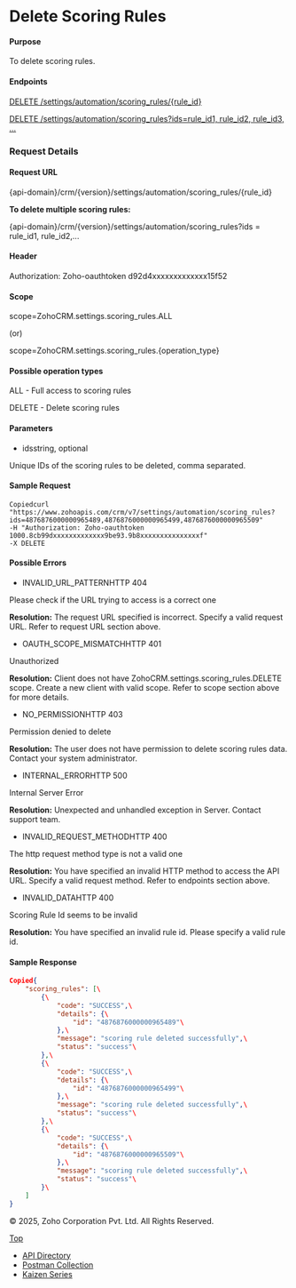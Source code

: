 
# Delete Scoring Rules

#### Purpose

To delete scoring rules.

#### Endpoints

[DELETE /settings/automation/scoring\_rules/{rule\_id}](https://www.zoho.com/crm/developer/docs/api/v7/delete-scoring-rules.html)

[DELETE /settings/automation/scoring\_rules?ids=rule\_id1, rule\_id2, rule\_id3, ...](https://www.zoho.com/crm/developer/docs/api/v7/delete-scoring-rules.html)

### Request Details

#### Request URL

{api-domain}/crm/{version}/settings/automation/scoring\_rules/{rule\_id}

**To delete multiple scoring rules:**

{api-domain}/crm/{version}/settings/automation/scoring\_rules?ids = rule\_id1, rule\_id2,...

#### Header

Authorization: Zoho-oauthtoken d92d4xxxxxxxxxxxxx15f52

#### Scope

scope=ZohoCRM.settings.scoring\_rules.ALL

(or)

scope=ZohoCRM.settings.scoring\_rules.{operation\_type}

#### Possible operation types

ALL - Full access to scoring rules

DELETE - Delete scoring rules

#### Parameters

- idsstring, optional



Unique IDs of the scoring rules to be deleted, comma separated.


#### Sample Request

``` curl
Copiedcurl "https://www.zohoapis.com/crm/v7/settings/automation/scoring_rules?ids=4876876000000965489,4876876000000965499,4876876000000965509"
-H "Authorization: Zoho-oauthtoken 1000.8cb99dxxxxxxxxxxxxx9be93.9b8xxxxxxxxxxxxxxxf"
-X DELETE
```

#### Possible Errors

- INVALID\_URL\_PATTERNHTTP 404



Please check if the URL trying to access is a correct one

**Resolution:** The request URL specified is incorrect. Specify a valid request URL. Refer to request URL section above.

- OAUTH\_SCOPE\_MISMATCHHTTP 401



Unauthorized

**Resolution:** Client does not have ZohoCRM.settings.scoring\_rules.DELETE scope. Create a new client with valid scope. Refer to scope section above for more details.

- NO\_PERMISSIONHTTP 403



Permission denied to delete

**Resolution:** The user does not have permission to delete scoring rules data. Contact your system administrator.

- INTERNAL\_ERRORHTTP 500



Internal Server Error

**Resolution:** Unexpected and unhandled exception in Server. Contact support team.

- INVALID\_REQUEST\_METHODHTTP 400



The http request method type is not a valid one

**Resolution:** You have specified an invalid HTTP method to access the API URL. Specify a valid request method. Refer to endpoints section above.

- INVALID\_DATAHTTP 400



Scoring Rule Id seems to be invalid

**Resolution:** You have specified an invalid rule id. Please specify a valid rule id.


#### Sample Response

``` json
Copied{
    "scoring_rules": [\
        {\
            "code": "SUCCESS",\
            "details": {\
                "id": "4876876000000965489"\
            },\
            "message": "scoring rule deleted successfully",\
            "status": "success"\
        },\
        {\
            "code": "SUCCESS",\
            "details": {\
                "id": "4876876000000965499"\
            },\
            "message": "scoring rule deleted successfully",\
            "status": "success"\
        },\
        {\
            "code": "SUCCESS",\
            "details": {\
                "id": "4876876000000965509"\
            },\
            "message": "scoring rule deleted successfully",\
            "status": "success"\
        }\
    ]
}
```

© 2025, Zoho Corporation Pvt. Ltd. All Rights Reserved.

[Top](https://www.zoho.com/crm/developer/docs/api/v7/delete-scoring-rules.html#top)

- [API Directory](https://www.zoho.com/crm/developer/docs/api-directory.html?source_from=qlink_)
- [Postman Collection](https://www.postman.com/zohocrmdevelopers/workspace/zoho-crm-developers/overview?source_from=qlink_)
- [Kaizen Series](https://www.zoho.com/crm/developer/docs/kaizen-series-directory.html?source_from=qlink_)